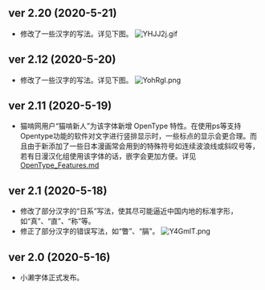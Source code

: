 ## ver 2.20 (2020-5-21)
- 修改了一些汉字的写法。详见下图。
![YHJJ2j.gif](https://s1.ax1x.com/2020/05/21/YHJJ2j.gif)

## ver 2.12 (2020-5-20)
- 修改了一些汉字的写法。详见下图。
![YohRgI.png](https://s1.ax1x.com/2020/05/20/YohRgI.png)

## ver 2.11 (2020-5-19)
- 猫啃网用户“猫啃新人”为该字体新增 OpenType 特性。在使用ps等支持Opentype功能的软件对文字进行竖排显示时，一些标点的显示会更合理。而且由于新添加了一些日本漫画常会用到的特殊符号如连续波浪线或斜叹号等，若有日漫汉化组使用该字体的话，嵌字会更加方便。详见 [OpenType_Features.md](https://github.com/lxgw/kose-font/blob/master/OpenType_Features.md)

## ver 2.1 (2020-5-18)
- 修改了部分汉字的“日系”写法，使其尽可能逼近中国内地的标准字形，如“真”、“直”、“称”等。
- 修正了部分汉字的错误写法，如“瞥”、“膈”。
![Y4GmlT.png](https://s1.ax1x.com/2020/05/19/Y4GmlT.png)

## ver 2.0 (2020-5-16)
- 小濑字体正式发布。
